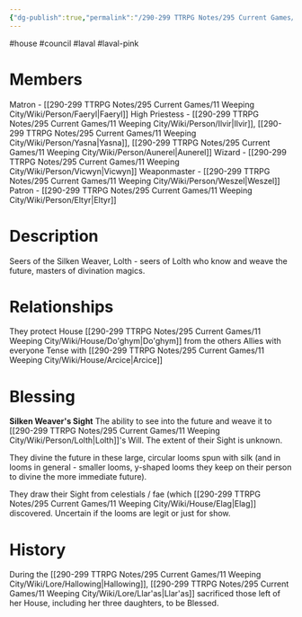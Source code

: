```yaml
---
{"dg-publish":true,"permalink":"/290-299 TTRPG Notes/295 Current Games/11 Weeping City/Wiki/House/La'val/"}
---
```



#house #council #laval #laval-pink 

# Members

Matron - [[290-299 TTRPG Notes/295 Current Games/11 Weeping City/Wiki/Person/Faeryl\|Faeryl]]
High Priestess - [[290-299 TTRPG Notes/295 Current Games/11 Weeping City/Wiki/Person/Ilvir\|Ilvir]], [[290-299 TTRPG Notes/295 Current Games/11 Weeping City/Wiki/Person/Yasna\|Yasna]], [[290-299 TTRPG Notes/295 Current Games/11 Weeping City/Wiki/Person/Aunerel\|Aunerel]]
Wizard - [[290-299 TTRPG Notes/295 Current Games/11 Weeping City/Wiki/Person/Vicwyn\|Vicwyn]]
Weaponmaster - [[290-299 TTRPG Notes/295 Current Games/11 Weeping City/Wiki/Person/Weszel\|Weszel]]
Patron - [[290-299 TTRPG Notes/295 Current Games/11 Weeping City/Wiki/Person/Eltyr\|Eltyr]]

# Description

Seers of the Silken Weaver, Lolth - seers of Lolth who know and weave the future, masters of divination magics.

# Relationships

They protect House [[290-299 TTRPG Notes/295 Current Games/11 Weeping City/Wiki/House/Do'ghym\|Do'ghym]] from the others
Allies with everyone
Tense with [[290-299 TTRPG Notes/295 Current Games/11 Weeping City/Wiki/House/Arcice\|Arcice]]

# Blessing

**Silken Weaver's Sight**
The ability to see into the future and weave it to [[290-299 TTRPG Notes/295 Current Games/11 Weeping City/Wiki/Person/Lolth\|Lolth]]'s Will.
The extent of their Sight is unknown.

They divine the future in these large, circular looms spun with silk (and in looms in general - smaller looms, y-shaped looms they keep on their person to divine the more immediate future).

They draw their Sight from celestials / fae (which [[290-299 TTRPG Notes/295 Current Games/11 Weeping City/Wiki/House/Elag\|Elag]] discovered. Uncertain if the looms are legit or just for show.

# History

During the [[290-299 TTRPG Notes/295 Current Games/11 Weeping City/Wiki/Lore/Hallowing\|Hallowing]], [[290-299 TTRPG Notes/295 Current Games/11 Weeping City/Wiki/Lore/Llar'as\|Llar'as]] sacrificed those left of her House, including her three daughters, to be Blessed.